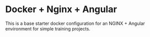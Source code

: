 # Docker + Nginx + Angular

This is a base starter docker configuration for an NGINX + Angular environment for simple
training projects.